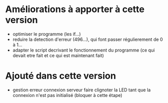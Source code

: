 # Améliorations à apporter à cette version

- optimiser le programme (les if...)
- reduire la detection d'erreur (496...), qui font passer régulierement de 0 à 1...
- adapter le script decrivant le fonctionnement du programme (ce qui devait etre fait et ce qui est maintenant fait)

# Ajouté dans cette version
- gestion erreur connexion serveur
    faire clignoter la LED tant que la connexion n'est pas initialisé (bloquer à cette étape)
